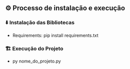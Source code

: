 ## ⚙️ Processo de instalação e execução

### ⬇️ Instalação das Bibliotecas 
- Requirements: pip install requirements.txt

### 🏗️ Execução do Projeto
- py nome_do_projeto.py
